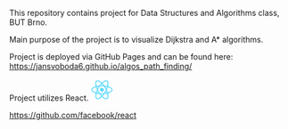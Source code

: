 This repository contains project for Data Structures and Algorithms class, BUT Brno.

Main purpose of the project is to visualize Dijkstra and A* algorithms.

Project is deployed via GitHub Pages and can be found here: https://jansvoboda6.github.io/algos_path_finding/

Project utilizes React.
<img src="public/logo192.png" width="40" height="40" >

https://github.com/facebook/react